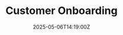 ---
title: Customer Onboarding
linkTitle: Customer Onboarding
date: '2025-05-06T14:19:00Z'
weight: 1
description: Customer onboarding is crucial for ensuring clients achieve value with
  GitLab. It includes steps like internal transitions, automated introduction emails,
  kickoff calls to align on goals, and establishing a success plan, all aimed at facilitating
  a smooth transition into the customer lifecycle.
draft: false
ref: customer-onboarding
---